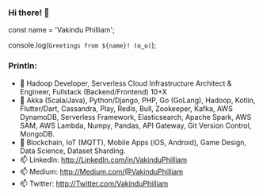 ### Hi there! 👋

const name = 'Vakindu Philliam';

console.log(`Greetings from ${name}! (ʘ‿ʘ)`);

### Println:

- 🔭 Hadoop Developer, Serverless Cloud Infrastructure Architect & Engineer, Fullstack (Backend/Frontend) 10+X
- 🌱 Akka (Scala/Java), Python/Django, PHP, Go (GoLang), Hadoop, Kotlin, Flutter/Dart, Cassandra, Play, Redis, Bull, Zookeeper, Kafka, AWS DynamoDB, Serverless Framework, Elasticsearch, Apache Spark, AWS SAM, AWS Lambda, Numpy, Pandas, API Gateway, Git Version Control, MongoDB.
- 👯 Blockchain, IoT (MQTT), Mobile Apps (iOS, Android), Game Design, Data Science, Dataset Sharding.
- 📫 LinkedIn: http://LinkedIn.com/in/VakinduPhilliam
- 📫 Medium:   http://Medium.com/@VakinduPhilliam
- 📫 Twitter:  http://Twitter.com/VakinduPhilliam

